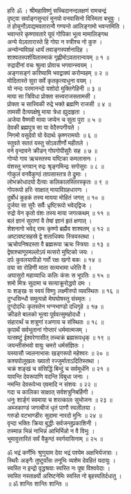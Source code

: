 हरिः ॐ । श्रीमहाविष्णुं सच्चिदानन्दलक्षणं रामचन्द्रं  
दृष्ट्वा सर्वाङ्‌गसुन्दरं मुनयो वनवासिनो विस्मिता बभूवुः ।  
तं होचुर्नोऽवद्यमवतारान्वै गण्यन्ते आलिङ्‌गामो भवन्तमिति ।  
भवान्तरे कृष्णावतारे यूयं गोपिका भूत्व मामालिङ्‌गथ  
अन्ये येऽवतारास्ते हि गोपा न स्त्रीश्च नो कुरु ।  
अन्योन्यविग्रहं धार्यं तवाङ्‌गस्पर्शनादिह ।  
शाश्वतस्पर्शयितास्माकं गृह्णीमोऽवतारान्वयम् ॥ १ ॥  
रुद्रादीनां वचः श्रुत्वा प्रोवाच भगवान्स्वयम् ।  
अङ्‌गसङ्‌गं करिष्यामि भवद्वाक्यं करोम्यहम् ॥ २ ॥  
मोदितास्ते सुरा सर्वे कृतकृत्याधुना वयम् ।  
यो नन्दः परमानन्दो यशोदो मुक्तिगेहिनी ॥ ३ ॥  
माया सा त्रिविधा प्रोक्ता सत्त्वराजसतामसी ।  
प्रोक्ता च सात्त्विकी रुद्रे भक्ते ब्रह्मणि राजसी ॥ ४ ॥  
तामसी दैत्यपक्षेषु माया त्रेधा ह्युदाहृता ।  
अजेया वैष्णवी माया जप्येन च सुता पुरा ॥ ५ ॥  
देवकी ब्रह्मपुत्र सा या वेदैरुपगीयते ।  
निगमो वसुदेवो यो वेदार्थः कृष्णरामयोः ॥ ६ ॥  
स्तुवते सततं यस्तु सोऽवतीर्णो महीतले ।  
वने वृन्दावने क्रीडन् गोपगोपीसुरैः सह ॥ ७ ॥  
गोप्यो गाव ऋचस्तस्य यष्टिका कमलासनः ।  
वंशस्तु भगवान् रुद्रः श्रृङ्‌गमिन्द्रः सगोसुरः ॥ ८ ॥  
गोकुलं वनवैकुण्ठं तापसास्तत्र ते द्रुमाः ।  
लोभक्रोधादयो दैत्याः कलिकालस्तिरस्कृतः ॥ ९ ॥  
गोपरूपो हरिः साक्षात् मायाविग्रहधारणः ।  
दुर्बोधं कुहकं तस्य मायया मोहितं जगत् ॥ १० ॥  
दुर्जया सा सुरैः सर्वैः ध्रृष्टिरूपो भवेद्‌द्विजः ।  
रुद्रो येन कृतो वंशः तस्य माया जगत्कथम् ॥ ११ ॥  
बलं ज्ञानं सुराणां वै तेषां ज्ञानं हृतं क्षणात् ।  
शेशनागो भवेद् रामः कृष्णो ब्रह्मैव शाश्वतम् ॥ १२ ॥  
अष्टावष्टसहस्रे द्वे शताधिक्यः स्त्रियस्तथा ।  
ऋचोपनिषदस्ता वै ब्रह्मरूपा ऋचः स्त्रियाः ॥ १३ ॥  
द्वेषाश्चाणूरमल्लोऽयं मत्सरो मुष्टिको जयः ।  
दर्पः कुवलयापीडो गर्वो रक्षः खगो बकः ॥ १४ ॥  
दया सा रोहिणी माता सत्यभामा धरेति वै ।  
अघासुरो महाव्याधिः कलिः कंसः स भूपतिः ॥ १५ ॥  
शमो मित्रः सुदामा च सत्याक्रूरोद्धवो दमः ।  
यः शङ्‌खः स स्वयं विष्णुः लक्ष्मीरुपो व्यवस्थितः ॥ १६ ॥  
दुग्धसिन्धौ समुत्पन्नो मेघघोषस्तु संस्मृतः ।  
दुग्दोदधिः कृतस्तेन भग्नभाण्डो दधिगृहे ॥ १७ ॥  
क्रीडते बालको भूत्वा पूर्ववत्सुमहोदधौ ।  
संहारार्थं च शत्रूणां रअणाय च संस्थितः ॥ १८ ॥  
कृपार्थे सर्वभूतानां गोप्तारं धर्ममात्मजम् ।  
यत्स्रष्टुं ईश्वरेणासीत् तच्चक्रं ब्रह्मरूपधृक् ॥ १९ ॥  
जयन्तीसंभवो वायुः चमरो धर्मसंज्ञितः ।  
यस्यासौ ज्वलनाभासः खड्गरूपो महेश्वरः ॥ २० ॥  
कश्यपोलूखलः ख्यातो रज्जुर्माताऽदितिस्तथा ।  
चक्रं शङ्खं च संसिद्धिं बिन्दुं च सर्वमूर्धनि ॥ २१ ॥  
यावन्ति देवरूपाणि वदन्ति विबुधा जनाः ।  
नमन्ति देवरूपेभ्य एवमादि न संशयः ॥ २२ ॥  
गदा च कालिका साक्षात् सर्वशत्रुनिबर्हिणी ।  
धनुः शार्ङ्‌गं स्वमाया च शरत्कालः सुभोजनः ॥ २३ ॥  
अब्जकाण्डं जगत्बीजं धृतं पाणौ स्वलीलया ।  
गरुडो वटभाण्डीरः सुदामा नारदो मुनिः ॥ २४ ॥  
वृन्दा भक्तिः क्रिया बुद्धीः सर्वजन्तुप्रकाशिनी ।  
तस्मान्न भिन्नं नाभिन्नं आभिर्भिन्नो न वै विभुः ।  
भूमावुत्तारितं सर्वं वैकुण्ठं स्वर्गवासिनाम् ॥ २५ ॥  
  
ॐ भद्रं कर्णेभिः श्रुणुयाम देवा भद्रं पश्येम अक्षभिर्यजत्राः ।  
स्थिरैः अङ्गैः तुष्टुवाँसः तनूभिः व्यशेम देवहितं यदायुः ।  
स्वस्ति न इन्द्रो वृद्धश्रवाः स्वस्ति नः पूषा विश्ववेदाः ।  
स्वस्ति नस्तार्क्ष्यो अरिष्टनेमिः स्वस्ति नो बृहस्पतिर्दधातु ।  
॥ ॐ शान्तिः शान्तिः शान्तिः ॥
